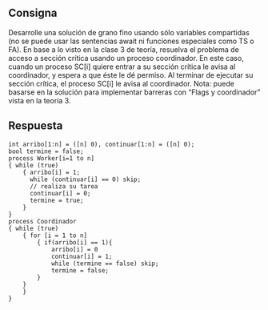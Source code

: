 ## Consigna

Desarrolle una solución de grano fino usando sólo variables compartidas (no se puede usar
las sentencias await ni funciones especiales como TS o FA). En base a lo visto en la clase 3
de teoría, resuelva el problema de acceso a sección crítica usando un proceso coordinador.
En este caso, cuando un proceso SC[i] quiere entrar a su sección crítica le avisa al coordinador,
y espera a que éste le dé permiso. Al terminar de ejecutar su sección crítica, el proceso SC[i]
le avisa al coordinador. Nota: puede basarse en la solución para implementar barreras con
“Flags y coordinador” vista en la teoría 3.

## Respuesta

```
int arribo[1:n] = ([n] 0), continuar[1:n] = ([n] 0);
bool termine = false;
process Worker[i=1 to n]
{ while (true)
    { arribo[i] = 1;
      while (continuar[i] == 0) skip;
      // realiza su tarea
      continuar[i] = 0;
      termine = true;
    }
}
process Coordinador
{ while (true)
    { for [i = 1 to n]
        { if(arribo[i] == 1){
            arribo[i] = 0
            continuar[i] = 1;
            while (termine == false) skip;
            termine = false;
        }
    }
    }
}
```